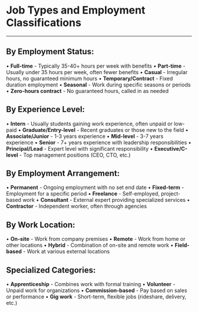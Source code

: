 # Job Types and Employment Classifications

---

## By Employment Status:

• **Full-time** - Typically 35-40+ hours per week with benefits
• **Part-time** - Usually under 35 hours per week, often fewer benefits
• **Casual** - Irregular hours, no guaranteed minimum hours
• **Temporary/Contract** - Fixed duration employment
• **Seasonal** - Work during specific seasons or periods
• **Zero-hours contract** - No guaranteed hours, called in as needed

## By Experience Level:

• **Intern** - Usually students gaining work experience, often unpaid or low-paid
• **Graduate/Entry-level** - Recent graduates or those new to the field
• **Associate/Junior** - 1-3 years experience
• **Mid-level** - 3-7 years experience
• **Senior** - 7+ years experience with leadership responsibilities
• **Principal/Lead** - Expert level with significant responsibility
• **Executive/C-level** - Top management positions (CEO, CTO, etc.)

## By Employment Arrangement:

• **Permanent** - Ongoing employment with no set end date
• **Fixed-term** - Employment for a specific period
• **Freelance** - Self-employed, project-based work
• **Consultant** - External expert providing specialized services
• **Contractor** - Independent worker, often through agencies

## By Work Location:

• **On-site** - Work from company premises
• **Remote** - Work from home or other locations
• **Hybrid** - Combination of on-site and remote work
• **Field-based** - Work at various external locations

## Specialized Categories:

• **Apprenticeship** - Combines work with formal training
• **Volunteer** - Unpaid work for organizations
• **Commission-based** - Pay based on sales or performance
• **Gig work** - Short-term, flexible jobs (rideshare, delivery, etc.) 